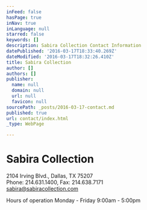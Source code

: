 ```yaml
---
inFeed: false
hasPage: true
inNav: true
inLanguage: null
starred: false
keywords: []
description: Sabira Collection Contact Information
datePublished: '2016-03-17T18:33:40.269Z'
dateModified: '2016-03-17T18:32:26.410Z'
title: Sabira Collection
author: []
authors: []
publisher:
  name: null
  domain: null
  url: null
  favicon: null
sourcePath: _posts/2016-03-17-contact.md
published: true
url: contact/index.html
_type: WebPage

---
```

# Sabira Collection

2104 Irving Blvd., Dallas, TX 75207  
Phone: 214.631.1400, Fax: 214.638.7171  
sabira@sabiracollection.com

Hours of operation Monday - Friday 9:00am - 5:00pm

[][0]



[0]: mailto:sabira@sbcglobal.net